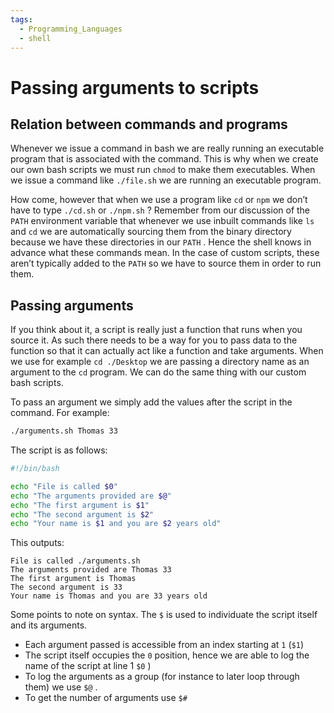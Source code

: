```yaml
---
tags:
  - Programming_Languages
  - shell
---
```

# Passing arguments to scripts
## Relation between commands and programs

Whenever we issue a command in bash we are really running an executable program that is associated with the command. This is why when we create our own bash scripts we must run `chmod` to make them executables. When we issue a command like `./file.sh` we are running an executable program.

How come, however that when we use a program like `cd` or `npm` we don’t have to type `./cd.sh` or `./npm.sh` ? Remember from our discussion of the `PATH` environment variable that whenever we use inbuilt commands like `ls` and `cd` we are automatically sourcing them from the binary directory because we have these directories in our `PATH` . Hence the shell knows in advance what these commands mean. In the case of custom scripts, these aren’t typically added to the `PATH` so we have to source them in order to run them.

## Passing arguments

If you think about it, a script is really just a function that runs when you source it. As such there needs to be a way for you to pass data to the function so that it can actually act like a function and take arguments. When we use for example `cd ./Desktop` we are passing a directory name as an argument to the `cd` program. We can do the same thing with our custom bash scripts.

To pass an argument we simply add the values after the script in the command. For example:

````bash
./arguments.sh Thomas 33
````

The script is as follows:

````bash
#!/bin/bash

echo "File is called $0"
echo "The arguments provided are $@"
echo "The first argument is $1"
echo "The second argument is $2"
echo "Your name is $1 and you are $2 years old"
````

This outputs:

````
File is called ./arguments.sh
The arguments provided are Thomas 33
The first argument is Thomas
The second argument is 33
Your name is Thomas and you are 33 years old
````

Some points to note on syntax. The `$` is used to individuate the script itself and its arguments.

* Each argument passed is accessible from an index starting at `1` (`$1`)
* The script itself occupies the `0` position, hence we are able to log the name of the script at line 1 `$0` )
* To log the arguments as a group (for instance to later loop through them) we use `$@` .
* To get the number of arguments use `$#`
